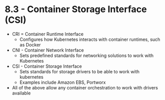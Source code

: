 # 8.3 - Container Storage Interface (CSI)

- CRI = Container Runtime Interface
  - Configures how Kubernetes interacts with container runtimes, such as
Docker
- CNI - Container Network Interface
  - Sets predefined standards for networking solutions to work with Kubernetes
- CSI - Container Storage Interface
  - Sets standards for storage drivers to be able to work with kubernetes
  - Examples include Amazon EBS, Portworx
- All of the above allow any container orchestration to work with drivers available